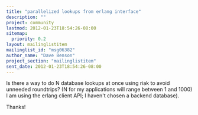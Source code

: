 ```yaml
---
title: "parallelized lookups from erlang interface"
description: ""
project: community
lastmod: 2012-01-23T18:54:26-08:00
sitemap:
  priority: 0.2
layout: mailinglistitem
mailinglist_id: "msg06382"
author_name: "Dave Benson"
project_section: "mailinglistitem"
sent_date: 2012-01-23T18:54:26-08:00
---
```



Is there a way to do N database lookups at once using riak to avoid
unneeded roundtrips? (N for my applications will range between 1 and 1000)
 I am using the erlang client API; I haven't chosen a backend database).

Thanks!
